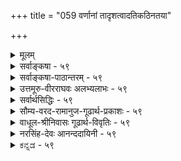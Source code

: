 +++
title = "059 वर्णानां तादृशत्वादतिकठिनतया"

+++
<details><summary>मूलम्</summary>

वर्णानां तादृशत्वादतिकठिनतया गौरवस्यापि भूम्ना धात्रीभागैः प्रभूतैस्स्फुटमिह घटिता धातवो हाटकाद्याः ।  
तादृक्त्वेऽपि स्फुरत्ताद्यनितरसुलभं किञ्चिदन्वीक्ष्य तज्ज्ञैः व्याख्यातं तैजसत्वं विधितदितरयोस्तन्त्रसौकर्यसिद्ध्यै ॥ ५९ ॥
</details>

<details><summary>सर्वाङ्कषा - ५९</summary>

तेजोविचारे सुवर्णस्य तैजसत्वं वैशेषिकोक्तं निरस्यति - वर्णानामित्यादिना । **वर्णानां** = पींतिमवर्णादीनां **तादृशत्वात्** = पार्थिवत्वात्, पीतरूपं हि पृथिव्या एव । **अतिकठिनतया** = शिलादाविव अत्यन्तसहजकठिनस्पर्शवत्त्वात् गौरवस्य भूम्ना **अपि** = गुरुत्वस्य अधिकतया च **इह** = जगति हाटकाद्या 



60. 

[[110]]

तादृक्त्वेऽपि स्फुरत्ताद्यनितरसुलभं किञ्चिदन्वीक्ष्य तज्ज्ञैः 

व्याख्यातं तैजसत्वं विधितदितरयोस्तन्त्रसौकर्यसिद्ध्यै ॥59॥ 

[तमसोऽतिरिक्तत्वम् ] 

नैल्यात् भौमं तमिस्त्रं चटुलबहलताद्यन्वयात् तन्न नैल्यं 

छायावत्पारतन्त्र्यं त्वयस इव मणौ दृष्टिसिद्धात् स्वभावात् । 



सुवर्णप्रभृतयः धातवः **प्रभूतैः** = अधिकतरैः **धात्रीभागैः** = पृथ्वीभागैः **स्फुटम्** = स्पष्टं यथा तथा **घटिताः** = मिश्रिता एव । पञ्चीकरणप्रक्रियया पृथिव्यामपि तेजोभागः वर्तत एव । अत एव वर्णे भास्वरत्वं दृश्यते । परन्तु पञ्चीकरणे पृथिव्यादिव्यहारभेदकारणस्य (श्लो. 23) अभिहितत्वात् सुवर्णे पृथिवीभागाधिक्यहेतूनामनुपदमुक्तानां प्राबल्याच्च सुवर्णं पार्थिवमेवेत्याशयः । ननु तर्हि 'भुञ्जीत तैजसे पात्रे ' ' तैजसं न यतेर्ग्राह्यम्' 'न हरेत्तैजसम्' इत्यादौ सुवर्णस्य तैजसत्वेनाभिधानात् कथं पार्थिवत्वमुच्यते इत्यत्राह तादृक्त्वेऽपीत्यादि । **तादृक्त्वेऽपि** = पूर्वोक्तयुक्त्या सुवर्णस्य पार्थिवत्वेऽपि, **अनितरसुलभम्** = तेजोभिन्नेतरभूतेषु द्रष्टुमशक्यम् **स्फुरत्तादि** = भास्वररूपादिकं **किञ्चित्** = लेशतः अन्वीक्ष्य-समीक्ष्य, **तज्ज्ञैः** = तद्रहस्यज्ञैः धर्मशास्त्रकारैः **विधितदितरयोः** = उक्तरूपयोः विधिनिषेधयोः विषये **तन्त्रसौकर्यसिद्ध्यै** = शास्त्रीयव्यवहारस्य सौलभ्यसिद्ध्यर्थं **तैजसत्वम्** = तेजस्यन्तर्भावरूपं तैजसत्वम् **व्याख्यातम्** = विशेषेण ख्यापितम् । तेजसः स्वतः पावनत्वश्रेष्ठत्वादिगुणयोगात्, सुवर्णे तद्दर्शनात् विधिनिषेधौ सार्थकाविति प्रदर्शनबुद्ध्या धर्मशास्त्रकारैः सुवर्णं तैजसमित्युक्तम् । तत्तु प्रकृततत्त्वनिर्णयाय नोपयुज्यत इति भावः । अत्र वक्तव्यं पूर्वमेवोक्तम् (श्लो.17) ॥ ५९ ॥
</details>


<details><summary>सर्वाङ्कषा-पाठान्तरम् - ५९</summary>

तेजोविचारे सुवर्णस्य तैजसत्वं वैशेषिकोक्तं निरस्यति - वर्णानामित्यादिना । वर्णानां = पीतिम- वर्णादीनां तादृशत्वात्‌ = पार्थिवत्वात्‌, पीतरूपं हि पृथिव्या एव । अतिकठिनतया = शिलादाविव अत्यन्तसहजकठिनस्पर्शवत्त्वात्‌ गौरवस्य भूम्ना अपि = गुरुत्वस्य अधिकतया च इह = जगति हाटकाद्या धातवः = सुवर्णप्रभृतयः धातवः प्रभूतैः = अधिकतरैः धात्रीभागैः = पृथ्वीभागैः स्फुटम्‌ = स्पष्टं यथा तथा घटिताः मिश्रिता एव । पञ्चीकरणप्रक्रियया पृथिव्यामपि तेजोभागः वर्तत एव । अत एव वर्णे भास्वरत्वं दृश्यते । पर्त पञ्चीकरणे DOUपृथिव्यादिव्यहासभेदकारणस्य (श्लो.२३) अभिहितत्वात्‌ सुवर्णे पृथिवीभागाधिक्य- हेतूनामनुपदमुक्तानां प्राबल्याच्च सुवर्णं पार्थिवमेवेत्याशयः । ननु तर्हि 'भुञ्जीत तेजसे पात्रे' 'तेजसं न यतेर्ग्राह्यम्‌" 'न हरेत्तैजसम्‌' इत्यादौ सुवर्णस्य तैजसत्वेनाभिधानात्‌, कथं पर्थिवत्वमुच्यते इत्यत्राह - तादृक्त्वेऽपीत्यादि । तादृक्त्वेऽपि = पूर्वोक्तयुक्त्या सुवर्णस्य पार्थिवत्वेऽपि, अनितरसुलभम्‌ = तेजोभिन्नेतरभूतेषु द्रष्टुमशक्यम्‌ स्फुरत्तादि = भास्वररूपादिकं किञ्चित्‌ = लेशतः अन्वीक्ष्य = समीक्ष्य, तज्ज्ञैः = तद्रहस्यज्ञैः धर्मशास्त्रकारैः विधितदितरयोः = उक्तरूपयोः विधिनिषेधयोः विषये तन्त्रसौकर्यसिद्ध्यै = शास्त्रीयव्यवहारस्य सौलभ्यसिद्ध्यर्थं तैजसत्वम्‌ = तेजस्यन्तर्भावरूपं तैजसत्वम्‌ व्याख्यातम्‌ = विशेषेण ख्यापितम्‌ । तेजसः स्वतः पावनत्वश्रेष्ठत्वादिगुणयोगात्‌, सुवर्णे तद्दर्शनात्‌ विधिनिषेधौ सार्थकाविति प्रदर्शनवुद्ध्या धर्मशास्त्रकारैः सुवर्णं तैजसमित्युक्तम्‌ । तत्तु प्रकृततत्त्वनिर्णयाय नोपयुज्यत इति भावः । अत्र वक्तव्यं पूर्वमेवोक्तम्‌ (श्लो.१७) ॥ ५९ ॥
</details>


<details><summary>उत्तमूरु-वीरराघवः अलभ्यलाभः - ५९</summary>

तेजसि विशेषविचारं वर्तयन् प्रथममुदर्यं प्राणसाहचर्यान्निरूप्य ततोऽग्नित्वसाम्यात् दीपादिके  
उपस्थिते तत्र प्रभाप्रभावद्रूपेण भेदं तार्किकाद्यनुक्तं प्रतिपाद्य भौमविव्योदर्याकरजभेदात् तेजोविषयचातुर्विध्ये तार्किकोक्ते आकरजस्य तैजसत्वमपाकरोति वर्णानामिति । हाटकद्याः - सुवर्णाद्याः धातवः - लोहविशेषाः प्रभूतैर्धात्रीभागैः - अधिकैर्भूम्यंशैर्घटिताः, भौमद्रव्यहरिद्रादिवर्णसदृशवर्णवत्तात् अतिकठिनत्वात् अतिशयितगुरत्वाश्रयत्वाच्च । केवलकठिनत्वं साधारणगुत्वञ्च जलेऽप्यस्तीति पार्थिवभागत्वसाधनायोगात् तद्व्यावृत्तये अतीति भूम्नेनि च विशेषणम् । करकादिकाठिन्यं त्वस्थिरम् । एवञ्च पाञ्चभौतिकत्वं पदार्थानामिति वदद्विरपि पार्थिवत्वं सुपर्णादीनामेष्टव्यम्; तदंशभूयस्त्वात् । एवं स्थिते सर्वस्य तत्तदेवभूतोपादानकत्ववादी तार्किकः एषां तैजसत्वं न वक्तुमर्हति । तर्हि कथं तैस्तथोक्तमित्यत्राह तादृक्त्वेऽपीति । स्फुरत्तादीति तेजस्सामान्यधर्मग्रहणम् । पार्थिवसाम्यवत् तेजस्साम्यस्याप्युपलम्भात् तैजसं पार्थिवं वेति विमृश्य अनितरसुलभं - पृथिव्यादौ अविद्यमानं किञ्चित् - अनुच्छिद्यमानदवत्वञ्चान्वीक्ष्य - हेतूकृत्य तज्ज्ञैः - भूतवितचार - प्रवृत्तैस्तार्किकैः तैजसत्वं व्याख्यातम् । तेषां तेजोंशसद्भावं विमृश्य तैजसेषु परिगणनं कृतम् । तच्च न पार्थिवत्वनिषेधनैर्भर्येण; किंतु विधितदितरसौकर्याय । तैजसानां नानाविधरत्नानां विषय इवात्रापि विधिनिषेधयोरेकरूपयोः प्रवर्तनार्थम् । तैजसानामेपां दाने फलाधिक्यं चौर्ये दोषाधिक्यञ्च प्रायेण तैजसैः रत्नादिभिः सममित्याशयेन तथाकरणमिति भावः स्यात् ।  
सामान्यम् = समानम् । सादृश्यं वा । निष्केत्विति । निष्को नाम षोडशमाषमितसुवर्णम् । तद्विषयदानविक्रियादिकारिणा सत्यमेव वक्तव्यम् । न्यूनाधिकमानविषयमसत्यं यदि ब्रूयात् तदा पापाधिक्यमिति । अनेन तावद्गुरुत्वस्य तत्र सत्यतावगमात् ओरोपितगुरुत्वमिति न युक्तमिति भावः । ननु विधिनिषेधयोस्तन्त्रसौकयम् - तैजसमिति रत्नसुवर्णोभयविषयकैकपदप्रयोगः । इदमेवैतत्फलम् । ततस्तैजसत्वमारोपितमिति कुतः । अनुच्छिद्यमानद्रवत्वाश्रयत्वबलेन तैजसत्वसाधनस्य तैः क्रियमाणत्वादित्याशंक्याह नन्विति । तोयान्यत्वस्येति । अयं भावः - पीतिमगुरुत्वाश्रयः सुवर्णभागः; श्येतिमगुरुत्वाश्रयो रजतभागः; एवं त्रपुसीसादिगतगुरुभागश्च पार्थिवा इत्यत्र न विवादः । परं तु 'सर्पिर्जतुमधूच्छिष्टानामग्निसंयोगात् द्रवत्वमद्भिः सागमान्यम्' (वै.द. २-१-५५) इति पार्थिवभूतानां सर्पिरादीनामत्यन्तानलसंयोगे उच्छिद्यमानद्रवत्वकत्वात् त्रपुप्रभृतीनाञ्च द्रवत्वस्यानुच्छिद्यमानत्वात् तादृशद्रवत्वाश्रयभागं पक्षीकृत्य तैजसत्वं साध्यते तैः । परं तत्र पार्थिवभागस्यापि द्रवीभावात् तद्द्रवत्वमपि नोच्छिद्यत इति शंकायां द्वेधा समाधानं तार्किकेष्टम् - अनुच्छिद्यमानद्रवत्वाप्रयद्रव्यान्तरमध्यनिविष्टत्वात् जलमध्यस्थघृतन्यायेन पार्थिवद्रवत्वमपि नोच्छिद्यत इत्येकम्; पार्थिवभागस्य चूर्णरूपेण विशरणेपि तत्र द्रवत्वं नास्ति, द्रवीभूतस्तु तैजस एव । जलमध्यस्थमषीहरिद्रादिक्षोद(चूर्ण)वत् तत्र विकीर्णः पार्थिवभाग इत्येतावदेवेति द्वितीयम् । तत्र दृष्टान्ते तोयस्य घृतचूर्णाधारतया कथनात् तद्वदत्रापि स सुवर्णाद्यंशस्तोयमेव किं न स्यादिति । ननु नैमित्तिकद्रवत्वात् तोयभिन्नमिति चेत् - अस्तु, तावता तेजस्त्वं कथम्? अनुच्छिन्नद्रवत्वं तेजोवस्तु नहि किञ्चित्  
कॢप्तमस्तीत्याह द्रवत्वविशेषादिति । पार्थिवस्योच्छिद्यमानद्रवत्वाश्रयत्वात् तद्भेदेऽपि सिद्धे परिशेषात् तेजस्त्वमित्यत्राह पाकजेति । सुवर्णं पार्थिवं नैमित्तिकद्रवत्वादित्येव युक्तम् । तेजोरूपधर्म्यन्तराघटनरूपाल्लाघवात् । एवञ्च पार्थिवांशगतद्रवत्वानुच्छेदे हेत्वन्वेषणश्रमोऽपि नास्ति । न च तस्य भागस्याद्रवीभावः । उपलम्भविरोधात् । मषीक्षोदादेः पूर्वमेव चूर्णत्वात् विशरणं स्यात् । अत्र क्षोदभावे किं प्रमाणम् । अत इति । सुवर्णं तैजसं तादृशद्रवत्ववत्त्वादित्यत्र पार्थिवांशदृष्टान्तेन जलमध्यस्थघृतदृष्टान्तेन च अतैजसत्वमेव साध्येतेत्यर्थः । वस्तुतः सुवर्णमिति तेजसांशपक्षीकारो न भवति, तस्य प्रागसिद्धत्वात् । इदं पुरोवर्तिद्रव्यं स्वगतद्रवत्वनाशप्रतिबन्धकद्रयद्रव्यसुंयुक्तम् - पार्थिवांशातिरिक्तघटितम् अनुच्छिद्रवत्त्वोपलब्धिविषयत्वादित्यनुमीयेत यदि, तदपि अवान्तरेति । पार्थिवमेव भवतु, अनुच्छिद्यमानं द्रवत्वमप्यस्त्विति विपक्षे शंकिते बाधकं नास्तीति भावः । अतिप्रसंगसाम्राज्यादिति । करकादेः काठिन्यादजलत्वम्, चन्द्ररत्नादिप्रमाणामनौष्ण्यात् अतेजस्त्वमित्याद्यापातादित्यर्थः । किं बहुना; अशेषापह्नव एवेत्याह । अशेषापह्नवेन वेति । अशेषापह्नवप्रसंगाद्वेत्यर्थः । कृष्णवर्णैव पृथ्वी, वर्णान्तरवत् अन्यत् सर्वं तत्त्वान्तरमेवेत्यादिरीत्या सर्वत्रावान्तरवैषम्यापलापप्रसंगादिति भावः । पाञ्चभौतिकत्वात् तेजांशोऽप्यस्तीति धा प्रकारान्तरेण वा तैजसवस्त्वन्तरमेलनकल्पनेऽपि सुवर्णादिशब्दवाच्यत्वं तस्य न युक्तम्, लोकविरोधादित्याह न चेति । दृष्टप्रमाणतः - प्रत्यक्षप्रमाणं परित्यज्य । ल्यब्लोपे पञ्चमी । यद्वा लोकव्यवहाराविषये अल्पांशे कुत्रचित् हेमादिशब्दानां वृत्तिकल्पनं दृष्टप्रमाणतः - दृष्टमिति दर्शनं प्रत्यक्षमुच्यते - प्रत्यक्षप्रमाणमूलकं न भवतीत्यर्थः । स्फुरत्तादिकं तु शुक्तिसुधादिगतत्वात् तेजोऽतेजउभयसाधारणमसाधकमिति भवदिष्टमेवेति अवान्तरवैलक्षण्यस्य, सहजत्वात् सुवर्णादेः पार्थिवत्वमेवेति ॥ ५९ ॥
</details>


<details><summary>सर्वार्थसिद्धिः - ५९</summary>

यत्तु हेमादेस्तैजसत्वमाहुः "त्रपुसीसलोहरजतसुवर्णानां तैजसानामग्निसंयोगाद्द्रवत्वमद्भिस्सामान्यमिति, तत्प्रागेव पाञ्चभौतित्वसाधनात्प्रत्युक्तम् । विशेषतश्च परोक्तेर्भङ्गाय ब्रूमः - वर्णानामिति ॥ हेमरूप्यादिवर्णाः पार्थिवत्वाभिमताभ्रकशुक्त्यादिसमा दृश्यन्ते । अन्यथा कथं तत्तद्भ्रमः काठिन्यं च तेष्वधिकम् ? तच्च स्वतः पृथिव्या एव, "काठिन्यवान् यो बिभर्ति" इत्यादिदर्शनात् । गुरुत्वं च तेषुतेषु भूयिष्ठम् । तेजोमात्रे तु न तत्प्रसङ्गः । जले तु सदप्येतन्नैवं क्वचिदतिशयितम् । नचाप्यत्वं तेषामिच्छसि । तदिह पञ्चीकृतारब्धव्यष्टिप्रपञ्चे हेमादिषु पार्थिवांशः प्रभूत इति निश्चीयते । कथमन्यथा "निष्के तु सत्यवचनमित्यादि निरुह्येत ; तथात्वे तैजसत्वस्मरणं कथमित्यत्राह - तादृक्त्वेऽपीति । स्फुरत्तादि - तेजस्समानं वर्णविशेषं स्वतश्शुद्धत्वं चेत्यर्थः । तज्ज्ञैः - तथाभूतवेदिभिः । व्याख्यातं - विशेषतः प्रकथितम् । किमर्थमित्यत्र तैजससमाख्यातेषु विधिनिषेधसाधारण्यसौकार्यार्थमित्याह - विधीति । ननु सर्पिर्जतुमधूच्छिष्टानां पार्थिवानामत्यन्ततापलुप्तद्रवत्वं दृष्टम्, न तथा हेमादौ ततस्तेषामपार्थिवत्वम् । मैवम् ; एवमपि तोयान्यत्वस्य दुस्साधत्वात् । द्रवत्वविशेषात्तैजसत्वसाधने च न कश्चिद् दृष्टान्तः । पाकजद्रवत्वेन पार्थिवत्वसाधने तु सर्पिराद्यस्ति ; अलुप्तद्रवत्वं च हेमादेस्तदुपष्टम्भकपार्थिवांशेऽप्यस्ति । अन्यथा तत्र तदानीं काठिन्यानुवृत्तिप्रसङ्गात् । अतः पक्षविपक्षमात्रवृत्तित्वाद्विरुद्धता ॥   
अवान्तरविशेषाच्च नातज्जातीयता भवेत् । अतिप्रसङ्गसाम्राज्यादशेषापह्नवेन वा ॥  
न च हेमादिशब्दानां युक्तं दृष्टप्रमाणतः । अलोकव्यवहारार्हे कुत्रचिद्वृत्तिकल्पनम् ॥ ५९ ॥  
इति हेमादेस्तैजसत्वोक्तितात्पर्यम् ॥
</details>


<details><summary>सौम्य-वरद-रामानुज-गूढार्थ-प्रकाशः - ५९</summary>

तेजोमात्र इति । अत्र मात्रशब्दः कार्त्स्न्यवाची । द्रवत्वविशेषादिति । अत्यन्तानलसंयोगेऽपि अनुच्छिद्यमानद्रवत्वादित्यर्थः ॥ ५९ ॥
</details>


<details><summary>वाधूल-श्रीनिवासः गूढार्थ-विवृतिः - ५९</summary>

वर्णानामिति । प्रागेव पाञ्चभौतिकत्वसाधनादिति । व्यष्टितत्त्वानां पञ्चीकृतभूतारब्धत्वस्थापनात् हेम्नोऽपि तत् सिद्धमित्यर्थः । तोयान्यत्वस्य दुस्साधत्वादिति । तत्साधकहेत्वभावादित्यर्थः । एवंचापार्थिवत्वसाधनेऽपि न विवक्षिततैजसत्वसिद्धिरिति भावः । जलमिलितहरिद्राचूर्णवत् द्रवीभूततेजोमेलनमात्रमेव पार्थिवावयवानाम्, न द्रवत्वम्; अतो न विरुद्धतेत्याशङ्क्य दूषणान्तरमाह - अवान्तरविशेषादिति । अतिप्रसङ्गसाम्राज्यादिति । जलानिर्व्याप्यत्वेन बाडवस्याग्निवैजात्यम्, अनुष्णस्पर्शतया चन्द्रालोकादेरतैजसत्वमित्यादि प्रसज्येतेति भावः । वैजात्ये परिहृतेऽवान्तरविशेषाणां अपलापः कार्यं इत्याह अशेषापह्नवेन वेति । यूपादिशब्दानां [अर्थः?] अलोकव्यवहारार्हं बुद्धिकल्पितं द्रव्ययमित्यत उक्तम् लोकप्रमाणत इति । तत्रानेकप्रमाणाद्युपपत्तिकल्पनमिति भावः ॥ ५९ ॥
</details>


<details><summary>नरसिंह-देवः आनन्ददायिनी - ५९</summary>

प्रसङ्गसङ्गतिमाह - यत्त्विति । गौतमसंमतिमाह - त्रपुसीसेत्यादि । अद्भिस्सामान्यं - अप्सु सामान्यं स्वाभाविकमित्यर्थः । नैयायिकैरपि हेमादेः तेजस्संसृष्टत्वमात्रसाधनं सिद्धसाधनग्रस्तमित्याह - तत्प्रागेवेति । नन्वेवमपि वह्न्यादेस्तैजसत्वं यादृशं तादृशं साध्यत इत्याह - विशेषत इति । शुक्त्यादिसमा इति - शुक्त्यादिवर्णसमा इत्यर्थः । तथाच हेमादिवृत्तिपार्थिवं जलवृत्तित्वरहितजातिविशेषेण पार्थिवरूपसजातीयरूपवत्त्वात् अभ्रकादिवदित्यनुमानात् पार्थिवत्वमित्यर्थः । अभ्रकं स्वर्णवर्णः पार्थिवविशेषः । ननु प्रतीयमानो वर्णःशुक्त्यादिसजातीयो न भवति हेत्वसिद्धेरित्याह - अन्यथेति । तत्समत्वाभावे अभ्रकशुक्त्यादौ सुवर्णरजतादिभ्रमः सादृश्यनिमित्तो न स्यादित्यर्थः । काठिन्याच्च हेमादि पार्थिवमित्याह - काठिन्यं चेति । अभ्रकशुक्त्याद्यपेक्षयेत्यर्थः । ननु काठिन्यं करकादौ व्यभिचारीति तत्राह - तच्चेति । करकादावौपाधिकमिति स्वाभाविकं काठिन्यं हेतुरित्यर्थः । पृथिव्याः स्वाभाविकतद्वत्त्वे वैष्णववचनं प्रमाणयति - 'काठिन्यवान् यो बिभर्ति' इति कठिनपृथिवीशरीरकत्वेन भगवतः काठिन्यवत्त्वमिति भावः । किञ्च सुवर्णादि तैजसं न गुरुत्वाधिकरणत्वात् यत्तैजसं न तद्गुरुत्वाधिकरणमिति परिशेषात्पार्थिवत्वमित्याह - गुरुत्वं च तेष्विति । ननु परिशेषात्कथं पार्थिवत्वम्? जलस्यापि गुरुत्वात्; इत्याशङ्क्य समानपरिमाणानां (जलानां न) तारतम्यवद्गुरुत्वाश्रयत्वमित्येवम्भूतगुरुत्वं पृथिव्या एव; अन्यथा समानपरिमाणजलान्तरन्यूनाधिकगुरुत्वाधिकरणं न भवति; यथा तुल्यपरिमाणजलद्वयमिति । किञ्च स्वर्णस्याप्यत्वं तव सिद्धान्तविरुद्ध(त्वत्वमपसिद्धान्तावह)मित्याह - न चाप्यत्वमिति । ननु सिद्धान्ते हेमादस्तजोंऽशसंवलनमङ्गीक्रियते; (एवञ्च कथं तैजसत्वनिषेधः? इत्यत्राह - तदिह पञ्चीकृतेति - यद्यपि तेजोंऽशोऽपि विद्यत एव; तथाऽपि घटादिभ्योऽभिमतपार्थित्वेभ्यो न वैलक्षण्यमित्यर्थः । कथमन्यथेति - सर्वात्मना तैजसत्वे प्रभादाविव निष्कादिव्यवहारप्रयोजकगुरुत्वाभावात् 'निष्के तु सत्यवचनं वाच्यं नापह्नवः कार्योऽधिकदोषात्; इत्यादि - धर्मशास्त्रव्यवहारो न स्यादित्यर्थः । तथात्वे इति - पार्थिवत्वे इत्यर्थः । विधिनिषेधेति - 'तैजसं शोधकैश्शुद्धम्' 'आयसात्तैजसं शस्तम्' 'भुञ्जीत तैजसे पात्रे एक एव श्रियं लभेत्' 'तैजसं शुध्यते नित्यम्' इति विधिः । 'न हरेत्तैजसं विद्वान्' 'तैजसं न यते(र्गृहे)र्ग्राह्यम्' 'न यतिस्तैजसे प्रात्रे' इत्यादिनिषेधः! ननु स्वर्णं न पार्थिवं अत्यन्तानलसंयोगे सत्यप्यनुच्छिद्यमानद्रवत्वाधिकरगत्वात् व्यतिरेकेण सर्पिर्जत्वादिवत् इत्यनुमानात् पार्थिवत्वं बाधितमित्याशङ्कते - नन्विति । सुवर्णं नाप्यं नैमित्तिकद्रवत्वाधिकरणत्वात् जतुवत् इति जलभेदे रूपवतः परिशेषात्तैजसत्वमिति चेत्; तत्राह - द्रवत्वविशेषादिति । ननु द्रवत्वविशेषाज्जलभेदमात्रं साध्यते; परिशेषात्तैजसत्वं सिद्धमिति चेत्; तत्राह - पाकजद्रवत्वेति । नैमित्तिकद्रवत्वेन पार्थिवत्वं साध्यते । नन्वनुच्छिद्यमानद्रवत्वाधिकरणत्वादपार्थिवत्वमिति चेत्; तत्राह - अलुप्तेति । उपष्टम्भके पृथिव्यंशे विपक्षे पक्षे स्वर्णे च तव मते वृत्तेर्विरुद्धत्वमपीत्याह - अत इति । अयं भावः - अनुक्छिद्यमानद्रवत्वं चास्यासिद्धम् सुवर्णभस्मादिदर्शनात् । अनुच्छिद्यमानद्रवत्वेऽपि पर्थिवत्वे न किञ्चिद्बाधकम् । स्वेच्छाकल्पितभेदमात्रादपार्थिवत्वे द्रवत्वात्तैजसत्वमपि न स्यात् । यदि तेजो विशेषस्य द्रवत्वं कल्प्यते तदा लाघवादष्टगुणत्वनैमित्तिकद्रवत्वपीतरूपाद्यनुरोधात् पार्थिवविशेषस्यानुच्छिद्यमानद्रवत्वामभ्युपगन्तव्यम् । ननु पृथिवीत्वेन संप्रतिपन्नजत्वादिविलक्षणानुच्छिद्यमानद्रवत्वरूपधर्माधिकरणत्वात्पृथिवीभेद इत्यत्राह - अवान्तरेति । गुरुत्वादिभिः पृथिवीत्वे सिद्धे तद्विशेषत्वादुक्तधर्मस्य ततोऽतज्जातीयता पृथिव्यतिरिक्तजातीयता न भवेत् - न साधयितुं शक्येत्यर्थः । तत्र हेतुमाह - अतिप्रसङ्गेति । सर्पिर्जत्वादावप्येवं प्रसङ्गात् सर्वस्यापि किञ्चिद्विशेषत्वात् सर्वस्य सर्वबहिर्भावे सामान्यविशेषभावो न स्यादिति न निर्विशेषं सामान्यमिति सर्वव्यवहारोच्छेद इत्यर्थः । तैजसत्वे बाधकान्तरमाह - नच हेमादि - शब्दानामिति । दृष्टप्रमाणत इति ल्यब्लोपे पञ्चमी । दृष्टं - प्रत्यक्षं तेन सिद्धमुपष्टम्भकं परित्यज्य लौकिकव्यवहारानर्हे वस्तुनि शक्तिकल्पनं विरुद्धमित्यर्थः ॥ ५९ ॥  
 हेमादेस्तैजसत्वोक्तितात्पर्यम्
</details>


<details><summary>ಕನ್ನಡ - ५९</summary>

\-

सुवर्ण (चिन्न) तेजोद्रव्यवॆम्ब वैशेषिकर वादवन्नु निराकरि सुतारॆ -वर्णानां तादृशात् बण्णगळु पृथिविय बण्णदन्तॆ हळदि यागिरुवुदरिन्दलू, अतिकनतया - तुम्बवू कठिणवागिरुवुदरिन्दलू गौरवस्य भूवा पि-भार हॆच्चागिरुवुदरिन्दलू, इह हाटकाद्या धातवः प्रभतैः धात्रीभागै घटताः – लोकप्रसिद्धवाद चिन्न

ऽ

74

श्लोक CO

ताwऽ पि सुरत्तादनितरसुलभं किञ्चिद त

व्याख्यातं तैजसत्वं विधितदितरयोस्तसौकय्यसिद्ध ॥ ५९ ॥
</details>
